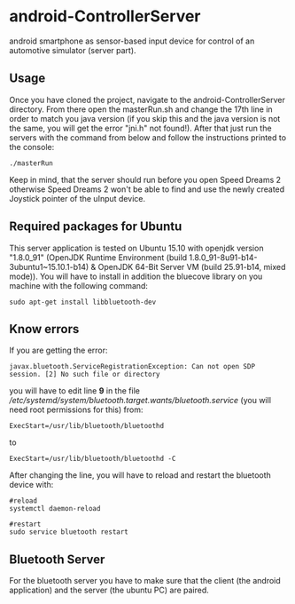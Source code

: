 # android-ControllerServer
android smartphone as sensor-based input device for control of an automotive simulator (server part).

## Usage
Once you have cloned the project, navigate to the android-ControllerServer directory. From there open the masterRun.sh and change the 17th line in order to match you java version (if you skip this and the java version is not the same, you will get the error "jni.h" not found!). After that just run the servers with the command from below and follow the instructions printed to the console:

```
./masterRun 
```
Keep in mind, that the server should run before you open Speed Dreams 2 otherwise Speed Dreams 2 won't be able to find and use the newly created Joystick pointer of the uInput device.

## Required packages for Ubuntu

This server application is tested on Ubuntu 15.10 with openjdk version "1.8.0_91" (OpenJDK Runtime Environment (build 1.8.0_91-8u91-b14-3ubuntu1~15.10.1-b14) & OpenJDK 64-Bit Server VM (build 25.91-b14, mixed mode)). You will have to install in addition the bluecove library on you machine with the following command:

```
sudo apt-get install libbluetooth-dev 
````

## Know errors

If you are getting the error:
```
javax.bluetooth.ServiceRegistrationException: Can not open SDP session. [2] No such file or directory
```
you will have to edit line **9** in the file */etc/systemd/system/bluetooth.target.wants/bluetooth.service* (you will need root permissions for this) from:
```
ExecStart=/usr/lib/bluetooth/bluetoothd
```
to
```
ExecStart=/usr/lib/bluetooth/bluetoothd -C
```
After changing the line, you will have to reload and restart the bluetooth device with:
```
#reload
systemctl daemon-reload

#restart
sudo service bluetooth restart
```


## Bluetooth Server
For the bluetooth server you have to make sure that the client (the android application) and the server (the ubuntu PC) are paired.